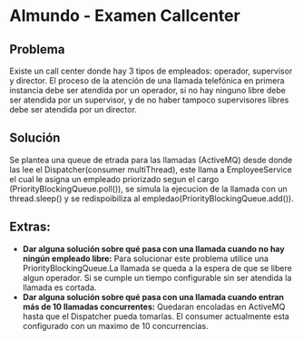 # Almundo - Examen Callcenter

## Problema
Existe un call center donde hay 3 tipos de empleados: operador,
supervisor y director. El proceso de la atención de una llamada
telefónica en primera instancia debe ser atendida por un operador, si
no hay ninguno libre debe ser atendida por un supervisor, y de no
haber tampoco supervisores libres debe ser atendida por un director.

## Solución

Se plantea una queue de etrada para las llamadas (ActiveMQ) desde donde las lee el Dispatcher(consumer multiThread), este llama a EmployeeService el cual le asigna un empleado priorizado segun el cargo (PriorityBlockingQueue.poll()), se simula la ejecucion de la llamada con un thread.sleep() y se redispoibiliza al empledao(PriorityBlockingQueue.add()). 

## Extras:

  - **Dar alguna solución sobre qué pasa con una llamada cuando no
hay ningún empleado libre:** Para solucionar este problema utilice una PriorityBlockingQueue.La llamada se queda a la espera de que se libere algun operador. Si se cumple un tiempo configurable sin ser atendida la llamada es cortada. 
  - **Dar alguna solución sobre qué pasa con una llamada cuando
entran más de 10 llamadas concurrentes:** Quedaran encoladas en ActiveMQ hasta que el Dispatcher pueda tomarlas. El consumer actualmente esta configurado con un maximo de 10 concurrencias.  
